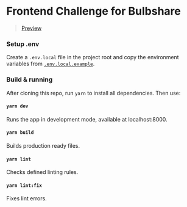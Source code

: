 # Frontend Challenge for Bulbshare

> [Preview](https://bulbshare-frontend-challenge.netlify.app)

### Setup .env

Create a `.env.local` file in the project root and copy the environment variables from [`.env.local.example`](.env.local.example).

### Build & running

After cloning this repo, run `yarn` to install all dependencies. Then use:

#### `yarn dev`

Runs the app in development mode, available at localhost:8000.

#### `yarn build`

Builds production ready files.

#### `yarn lint`

Checks defined linting rules.

#### `yarn lint:fix`

Fixes lint errors.
